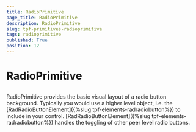 ```yaml
---
title: RadioPrimitive
page_title: RadioPrimitive
description: RadioPrimitive
slug: tpf-primitives-radioprimitive
tags: radioprimitive
published: True
position: 12
---
```


# RadioPrimitive



## 

RadioPrimitive provides the basic visual layout of a radio button background. Typically you would use a higher level object, i.e. the [RadRadioButtonElement]({%slug tpf-elements-radradiobutton%}) to include in your control. [RadRadioButtonElement]({%slug tpf-elements-radradiobutton%}) handles the toggling of other peer level radio buttons.
